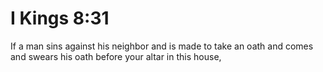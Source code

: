 # I Kings 8:31

If a man sins against his neighbor and is made to take an oath and comes and swears his oath before your altar in this house,
